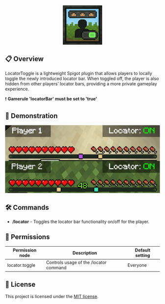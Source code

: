 <p align="center">
  <img src="./docs/icon.png" alt="HoYoDaily Logo" width="128"/>
</p>

## 📋 Overview
LocatorToggle is a lightweight Spigot plugin that allows players to locally toggle the newly introduced locator bar. 
When toggled off, the player is also hidden from other players’ locator bars, providing a more private gameplay experience.

❗ **Gamerule 'locatorBar' must be set to 'true'**

## 🎥 Demonstration
<img src="./docs/demo.gif" width="650"/>

## 🛠️ Commands
- **/locator** - Toggles the locator bar functionality on/off for the player.

## 🔐 Permissions
| Permission node | Description                          | Default setting |
|-----------------|--------------------------------------|-----------------|
| locator.toggle  | Controls usage of the /locator command | Everyone        |

## 📄 License
This project is licensed under the [MIT license](LICENSE).
